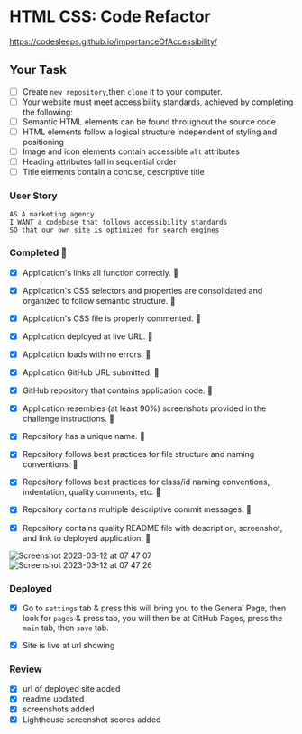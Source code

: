 # HTML CSS: Code Refactor

https://codesleeps.github.io/importanceOfAccessibility/

## Your Task

  - [ ] Create `new repository`,then `clone` it to your computer.
  - [ ] Your website must meet accessibility standards, achieved by completing the following:
  - [ ] Semantic HTML elements can be found throughout the source code
  - [ ] HTML elements follow a logical structure independent of styling and positioning
  - [ ] Image and icon elements contain accessible `alt` attributes
  - [ ] Heading attributes fall in sequential order
  - [ ] Title elements contain a concise, descriptive title

### User Story

```
AS A marketing agency
I WANT a codebase that follows accessibility standards
SO that our own site is optimized for search engines
```


### Completed 🎯

  - [x] Application's links all function correctly. 🎯

  - [x] Application's CSS selectors and properties are consolidated and organized to follow semantic structure. 🎯

  - [x] Application's CSS file is properly commented. 🎯

  - [x] Application deployed at live URL. 🎯

  - [x] Application loads with no errors. 🎯

  - [x] Application GitHub URL submitted. 🎯

  - [x] GitHub repository that contains application code. 🎯

  - [x] Application resembles (at least 90%) screenshots provided in the challenge instructions. 🎯

  - [x] Repository has a unique name. 🎯

  - [x] Repository follows best practices for file structure and naming conventions. 🎯

  - [x] Repository follows best practices for class/id naming conventions, indentation, quality comments, etc. 🎯

  - [x] Repository contains multiple descriptive commit messages. 🎯

  - [x] Repository contains quality README file with description, screenshot, and link to deployed application. 🎯
  
  ![Screenshot 2023-03-12 at 07 47 07](https://user-images.githubusercontent.com/125808990/224531528-430303c2-bb09-44ee-8a82-b9660c7c6e45.png)
  ![Screenshot 2023-03-12 at 07 47 26](https://user-images.githubusercontent.com/125808990/224531491-002d29a7-7d9a-4b82-97a7-7f3d84275de9.png)



### Deployed
 - [x] Go to `settings` tab & press this will bring you to the General Page, then look for `pages` & press tab, you will then be at GitHub Pages, press the `main` tab, then `save` tab.
 - [x] Site is live at url showing


### Review

- [x] url of deployed site added
- [x] readme updated 
- [x] screenshots added
- [x] Lighthouse screenshot scores added 
